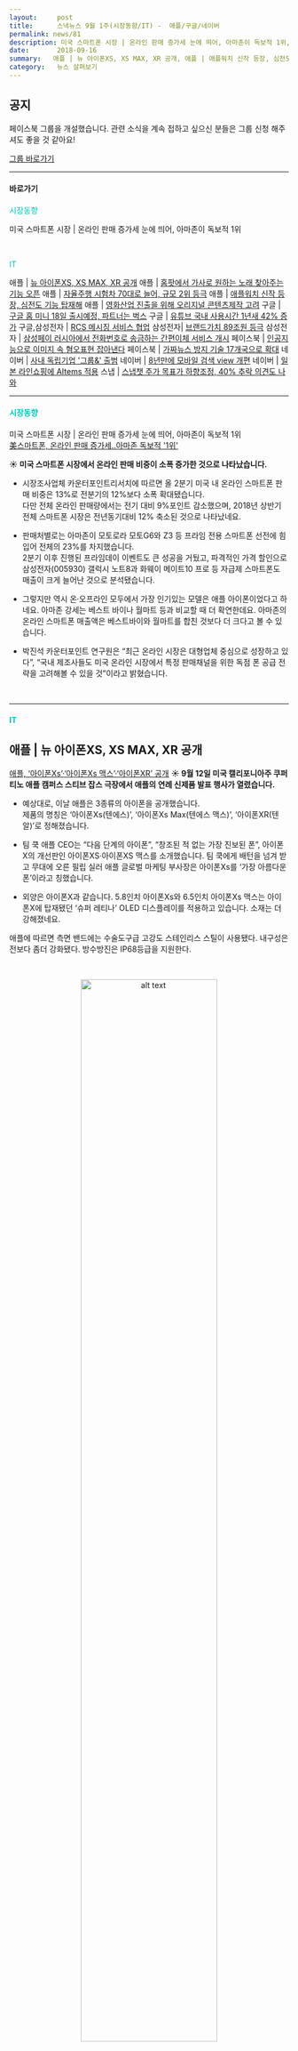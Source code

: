 ```yaml
---
layout:     post
title:      스낵뉴스 9월 1주(시장동향/IT) -  애플/구글/네이버
permalink: news/81
description: 미국 스마트폰 시장 | 온라인 판매 증가세 눈에 띄어, 아마존이 독보적 1위,애플 | 뉴 아이폰XS, XS MAX, XR 공개,애플 | 홈팟에서 가사로 원하는 노래 찾아주는 기능 오픈,애플 | 자율주행 시험차 70대로 늘어, 규모 2위 등극,애플 | 애플워치 신작 등장, 심전도 기능 탑재해,애플 | 영화산업 진출을 위해 오리지널 콘텐츠제작 고려,구글 | 구글 홈 미니 18일 출시예정, 파트너는 벅스  ,구글 | 유튜브 국내 사용시간 1년새 42% 증가,구글,삼성전자 | RCS 메시징 서비스 협업,삼성전자| 브랜드가치 89조원 등극,삼성전자 | 삼성페이 러시아에서 전화번호로 송금하는 간편이체 서비스 개시,페이스북 | 인공지능으로 이미지 속 혐오표현 잡아낸다,페이스북 | 가짜뉴스 방지 기술 17개국으로 확대,네이버 | 사내 독립기업 '그룹&' 출범,네이버 | 8년만에 모바일 검색  view 개편,네이버 | 일본 라인쇼핑에 AItems 적용,스냅 | 스냅챗 주가 목표가 하향조정, 40% 추락 의견도 나와
date:       2018-09-16
summary:   애플 | 뉴 아이폰XS, XS MAX, XR 공개, 애플 | 애플워치 신작 등장, 심전도 기능 탑재해, 구글 | 구글 홈 미니 18일 출시예정, 네이버 | 8년만에 모바일 검색  view 개편
category:   뉴스 살펴보기
---
```


## 공지

페이스북 그룹을 개설했습니다. 관련 소식을 계속 접하고 싶으신 분들은 그룹 신청 해주셔도 좋을 것 같아요!

[그룹 바로가기](https://www.facebook.com/groups/2025149054465611/?ref=group_browse_new)

- - -

#### 바로가기

<a href="#market"></a><span style = "color: #00c3bd">시장동향</span>

미국 스마트폰 시장 | 온라인 판매 증가세 눈에 띄어, 아마존이 독보적 1위

<br>

<a href="#it"></a><span style = "color: #00c3bd">IT</span>

애플 | [뉴 아이폰XS, XS MAX, XR 공개](#apple1)
애플 | [홈팟에서 가사로 원하는 노래 찾아주는 기능 오픈](#apple2)
애플 | [자율주행 시험차 70대로 늘어, 규모 2위 등극](#apple3)
애플 | [애플워치 신작 등장, 심전도 기능 탑재해](#apple4)
애플 | [영화산업 진출을 위해 오리지널 콘텐츠제작 고려](#apple5)
구글 | [구글 홈 미니 18일 출시예정, 파트너는 벅스](#google1)
구글 | [유튜브 국내 사용시간 1년새 42% 증가](#google2)
구글,삼성전자 | [RCS 메시징 서비스 협업](#google3)
삼성전자| [브랜드가치 89조원 등극](#samsung1)
삼성전자 | [삼성페이 러시아에서 전화번호로 송금하는 간편이체 서비스 개시](#samsung2)
페이스북 | [인공지능으로 이미지 속 혐오표현 잡아낸다](#facebook1)
페이스북 | [가짜뉴스 방지 기술 17개국으로 확대](#facebook2)
네이버 | [사내 독립기업 '그룹&' 출범](#naver1)
네이버 | [8년만에 모바일 검색  view 개편](#naver2)
네이버 | [일본 라인쇼핑에 AItems 적용](#naver3)
스냅 | [스냅챗 주가 목표가 하향조정, 40% 추락 의견도 나와](#snap)

- - -

#### <a name="market"></a><span style = "color: #00c3bd">시장동향</span>


미국 스마트폰 시장 | 온라인 판매 증가세 눈에 띄어, 아마존이 독보적 1위  
[美스마트폰, 온라인 판매 증가세..아마존 독보적 '1위'](http://www.edaily.co.kr/news/read?newsId=02535446619339136&mediaCodeNo=257&OutLnkChk=Y)

<strong> &#9728; 미국 스마트폰 시장에서 온라인 판매 비중이 소폭 증가한 것으로 나타났습니다.</strong>

- 시장조사업체 카운터포인트리서치에 따르면 올 2분기 미국 내 온라인 스마트폰 판매 비중은 13%로 전분기의 12%보다 소폭 확대됐습니다.   
다만 전체 온라인 판매량에서는 전기 대비 9%포인트 감소했으며, 2018년 상반기 전체 스마트폰 시장은 전년동기대비 12% 축소된 것으로 나타났네요. 

- 판매처별로는 아마존이 모토로라 모토G6와 Z3 등 프라임 전용 스마트폰 선전에 힘입어 전체의 23%를 차지했습니다.   
2분기 이후 진행된 프라임데이 이벤트도 큰 성공을 거뒀고, 파격적인 가격 할인으로 삼성전자(005930) 갤럭시 노트8과 화웨이 메이트10 프로 등 자급제 스마트폰도 매출이 크게 늘어난 것으로 분석됐습니다. 

- 그렇지만 역시 온·오프라인 모두에서 가장 인기있는 모델은 애플 아이폰이었다고 하네요.
아마존 강세는 베스트 바이나 월마트 등과 비교할 때 더 확연한데요. 
아마존의 온라인 스마트폰 매출액은 베스트바이와 월마트를 합친 것보다 더 크다고 볼 수 있습니다.

- 박진석 카운터포인트 연구원은 “최근 온라인 시장은 대형업체 중심으로 성장하고 있다”, “국내 제조사들도 미국 온라인 시장에서 특정 판매채널을 위한 독점 폰 공급 전략을 고려해볼 수 있을 것”이라고 밝혔습니다.

<br>


- - -

#### <a name="it"></a><span style = "color: #00c3bd">IT</span>

## <a name="apple1"></a>애플 | 뉴 아이폰XS, XS MAX, XR 공개
[애플, ‘아이폰Xs’·‘아이폰Xs 맥스’·‘아이폰XR’ 공개](http://www.bloter.net/archives/319432)
<strong> &#9728; 9월 12일 미국 캘리포니아주 쿠퍼티노 애플 캠퍼스 스티브 잡스 극장에서 애플의 연례 신제품 발표 행사가 열렸습니다.</strong>

- 예상대로, 이날 애플은 3종류의 아이폰을 공개했습니다.  
제품의 명칭은 ‘아이폰Xs(텐에스)’, ‘아이폰Xs Max(텐에스 맥스)’, ‘아이폰XR(텐알)’로 정해졌습니다.

- 팀 쿡 애플 CEO는 “다음 단계의 아이폰”, “창조된 적 없는 가장 진보된 폰”, 아이폰X의 개선판인 아이폰XS·아이폰XS 맥스를 소개했습니다.
팀 쿡에게 배턴을 넘겨 받고 무대에 오른 필립 실러 애플 글로벌 마케팅 부사장은 아이폰Xs를 ‘가장 아름다운 폰’이라고 칭했습니다.

- 외양은 아이폰X과 같습니다. 
5.8인치 아이폰Xs와 6.5인치 아이폰Xs 맥스는 아이폰X에 탑재됐던 ‘슈퍼 레티나’ OLED 디스플레이를 적용하고 있습니다. 소재는 더 강해졌네요.

애플에 따르면 측면 밴드에는 수술도구급 고강도 스테인리스 스틸이 사용됐다. 내구성은 전보다 좀더 강화됐다. 방수방진은 IP68등급을 지원한다.

<br>

<p align ="middle">    
 <img src="http://www.bloter.net/wp-content/uploads/2018/09/iphone-800x450.png" alt="alt text" width = "70%">
</p>

<br>



- 아이폰X에서 선보였던 안면인식 생체인증 시스템 ‘페이스아이디’는 개선된 트루뎁스 카메라 시스템, 시큐어 인클레이브, 뉴럴 엔진 등 새로운 알고리즘이 적용돼 더 빨라졌습니다.

- 카메라는 새로운 기능이 추가됐습니다.   
전·후면 사진 촬영 후 편집 시 피사계 심도를 다시 조절할 수 있는 ‘심도 제어’ 기능입니다.   
슬라이더만 간단히 움직여도 심도 조절이 가능합니다. 후면 카메라는 f/1.8, f/2.4 듀얼 렌즈가 적용됐고, 전면은 f/2.2 7MP 트루뎁스 카메라가 탑재됐다고 하네요.

<br>

{% include youtubeplayer.html id="9m_K2Yg7wGQ" %} 

<br>

애플이 설계한 차세대 뉴럴 엔진이 결합된 A12 바이오닉 칩으로 성능은 더욱 강력해졌습니다. 
뉴럴 엔진은 실시간으로 머신러닝을 수행합니다. 초당 수행하는 연산 수는 5조번 정도라고 하네요. 
A11 바이오닉 대비 최대 15% 더 빨라졌고, 소비전력은 최대 50% 적게 씁니다.

아이폰Xs는 999달러부터. 아이폰Xs 맥스는 1099달러부터 시작합니다. 
64GB, 256GB, 512GB 저장공간이 제공되며 색상은 골드, 실버, 스페이스 그레이 3가지입니다.   
아이폰Xs 맥스 512GB 옵션을 택하면 1449달러로 가격이 뜁니다. 약 162만원, 한국으로 넘어오면 그 이상의 가격이 형성될 전망이다.

올해의 ‘원 모어 띵’은 아이폰XR이었습니다. 
슈퍼 레티나 OLED 디스플레이 대신 6.1형 LCD 디스플레이가 적용됐습니다. 
애플은 이 디스플레이를 ‘리퀴드 레티나 디스플레이’라 명명했습니다.

화면은 다르지만 생김새는 같은데요. 베젤이 없고 노치가 있네요. 
베젤과 늘 함께였던 애플의 지문인식 버튼, 터치아이디도 자연스럽게 작별을 고했습니다. 
아이폰XR은 노치에 적용된 트루뎁스 카메라 시스템을 통해 ‘얼굴로 잠금해제’가 가능합니다. 

<br>

<p align ="middle">    
 <img src="http://www.bloter.net/wp-content/uploads/2018/09/iphone2.png" alt="alt text" width = "70%">
</p>

<br>



아이폰XR은 화이트, 블루, 코랄, 레드 총 6개 색상으로 출시됩니다. 레드 색상 수익금 일부는 HIV/AIDS 치료 기금 마련에 쓰인다고 하네요.

<br>

<p align ="middle">    
 <img src="http://www.bloter.net/wp-content/uploads/2018/09/2.jpg" alt="alt text" width = "70%">
</p>

<br>



아이폰XR은 나노심 및 디지털 e심으로 듀얼심 기능을 지원한데요. 
가격은 64GB 저장공간 모델이 749달러고, 128GB, 256GB 등 선택지도 제공됩니다.

애플은 오는 14일부터 전 세계 16개국에서 아이폰Xs 및 아이폰Xs 맥스의 사전 예약을 받고, 9월21일 출고를 시작합니다. 
아이폰XR은 10월 19일부터 사전 예약이 시작돼 10월 26일 정식 출고될 예정입니다. 
다만, 이번에도 한국은 아이폰 1차 출시국 명단에 포함되지 않았다고 하네요 :(

<br>


## <a name="apple2"></a>애플 | 애플워치 신작 등장, 심전도 기능 탑재해
[애플워치4' 심전도 기능 탑재…헬스케어 업체로 진화하는 애플](http://www.bloter.net/archives/319452)
<strong> &#9728; 애플워치4’가 공개됐습니다.</strong>

- 3년 만의 첫 디자인 개편과 함께 헬스케어 기능이 강화된 것이 특징인데요.   
‘베젤리스’ 디자인을 적용해 화면 크기를 키웠으며, 더욱 정확한 심박 측정이 가능한 ‘심전도(ECG)’ 기능이 탑재됐습니다. 

<br>

<p align ="middle">    
 <img src="http://www.bloter.net/wp-content/uploads/2018/09/applewatch4_crop-800x450.jpg" alt="alt text" width = "70%">
</p>

<br>



- 애플워치4는 심전도 기능이 탑재된 첫 소비자용 제품으로, 애플은 이번 애플워치를 통해 헬스케어 사업 부문을 더욱 강화할 것으로 전망됩니다.  
애플워치4는 사전에 유출된 이미지대로 베젤리스 디자인을 갖췄습니다.   
이를 통해 이전과 제품 크기를 비슷하게 유지하면서도 화면 크기를 30% 이상 늘렸는데요.   
38mm, 42mm의 케이스 크기로 나왔던 이전 모델과 달리 40mm, 44mm 두 크기로 나뉘어 제공됩니다.

- 내장 OS인 ‘워치OS 5’는 더 커진 디스플레이를 활용한 UI를 제공합니다.   
새로운 워치페이스에는 8개의 기능을 커스터마이징해 표시할 수 있습니다.   
앱 아이콘과 글씨 크기를 키워 가독성을 높일 수 있게 됐으며 더 많은 정보를 정확하게 전달합니다. 
사진, 지도, 캘린더 앱은 더 많은 정보를 표시하도록 디자인됐습니다.  

- 애플워치4에는 새로운 듀얼코어 64비트 ‘S4’ 프로세서가 탑재됐습니다. 
전력 소모량을 줄여 배터리는 이전과 마찬가지로 최대 18시간 유지됩니다. 평균적인 사용 수준에서는 2일간 지속된다고 하네요. 
또한 스피커 출력은 50% 커졌습니다. 

<br>

<p align ="middle">    
 <img src="http://www.bloter.net/wp-content/uploads/2018/09/applewatch4-lager-display-800x450.png" alt="alt text" width = "70%">
</p>

<br>



- 이번 애플워치4에서 가장 주목받는 기능은 심전도(ECG) 측정인데요. 
기존 애플워치도 광학식 심박 센서를 갖춰 심장 박동수를 측정할 수 있었는데요. 
기기 뒷면에 내장된 녹색 LED 빛을 피부에 쏘아 맥박과 혈액량의 변화를 감지해 심박수를 측정하는 방식이고, 이런 방식은 편리하기 때문에 대부분의 웨어러블 기기들이 채택하고 있습니다. 하지만 정확도가 떨어진다는 단점이 있어서, 정밀한 의료기기로는 쓸 수 없었습니다. 

- 반면, 심전도는 더욱 전문적인 심장 모니터링 기능입니다. 심장질환 진단에 활용되는 방식이죠.
하지만 현재 심전도 기능이 국내에도 적용될지는 불투명합니다. 
애플워치4의 심전도 기능은 미국식품의약국(FDA)의 승인을 받았으며 ECG 앱과 불규칙 리듬 알림 기능은 올 연말에 미국 시장에 한해 출시될 예정입니다. 
각 나라 관련 기관에 승인을 받아야 적용될 수 있는 기능인 탓입니다.

- 애플워치4는 9월14일부터 사전 주문이 시작되며 21일 출시됩니다. 
GPS 모델은 399달러, 셀룰러 모델은 499달러부터 시작한다고 하네요. 
전작인 애플워치3는 279달러에 판매된다고 하네요. 

출시에 관해선 한국은 1차 출시국에 포함되지 않았으며, 출시 시기와 가격은 미정이라고 합니다.

<br>

<p align ="middle">    
 <img src="http://www.bloter.net/wp-content/uploads/2018/09/Apple-Watch-Series4_LiquidMetal-face_09122018.jpg" alt="alt text" width = "70%">
</p>

<br>




<br>


## <a name="apple3"></a>애플 | 홈팟에서 가사로 원하는 노래 찾아주는 기능 오픈
[애플 홈팟, 가사로 원하는 노래 찾아준다](http://www.zdnet.co.kr/news/news_view.asp?artice_id=20180913054555&type=det&re=zdk)
<strong> &#9728; 애플 홈팟에 가사로 노래를 찾아 주는 기능이 추가됩니다.</strong>

-  음성 명령으로 다중 타이머를 설정하는 기능과 아이폰과 연동한 전화 걸기 기능, 아이폰 찾기 기능도 추가됩니다.
또한 시리에 가사의 일부분을 통해 원하는 노래를 찾는 기능이 추가되는데요. 
가사의 일부분을 불러주면 시리가 자동으로 이를 검색해 줍니다. 

<br>

<p align ="middle">    
 <img src="http://image.zdnet.co.kr/2018/09/13/bskwon_A8Tc8WaYRCatJ.jpg" alt="alt text" width = "70%">
</p>

<br>



- 또한 시리를 부른 다음 전화통화를 원하는 사람의 이름을 불러주거나 전화번호를 말하면 통화가 가능하며 아이폰으로 전화가 온 경우 홈팟에서 받을 수 있습니다.
애플워치에 탑재되어 있던 아이폰 찾기 기능도 추가됩니다. 
시리에 아이폰을 찾아달라고 요청하면 이 요청이 아이폰으로 전송되어 신호음을 울려준다고 하네요!

- 이번 신기능은 무료 업데이트를 통해 추가됩니다. 전화 기능을 이용하려면 아이폰5S 이상 스마트폰과 연동이 필요하다고 합니다. 
전화 기능 이외의 다른 기능은 아이패드 에어나 아이패드 미니2 이후, 혹은 아이패드 프로나 아이팟터치 6세대와 연동을 통해 쓸 수 있습니다.

<br>


## <a name="apple4"></a>애플 | 자율주행 시험차 70대로 늘어, 규모 2위 등극
[애플 자율주행 시험차, 70대로 늘었다](http://www.bloter.net/archives/319427)
<strong> &#9728; 애플이 현재 캘리포니아주에서 자율주행 시험운행 차량 70대를 운용하고 있다고 합니다.</strong>

- 현재 가장 많은 자율주행 시험운행 차량을 보유한 업체는 완성차업체인 GM(175대, 운전자 467명)이고, 2위는 웨이모(88대, 운전자 415명), 
그 다음 순위는 애플(70대, 운전자 139명)이 차지하고 있습니다. 
4위는 테슬라(39대, 운전자 92명)입니다.

- 애플은 2017년 4월 처음으로 캘리포니아주에서 자율주행 시험운행을 허가받은 사실이 알려졌습니다. 
당시 등록된 차량은 2015년형 렉서스 Rx450h SUV 3대였습니다. 

애플은 올해 1월 27대, 5월에는 55대 차량의 자율주행 시험운행을 허가받았습니다.

- 그러나 애플의 ‘무인 자율주행’은 아직 갈 길이 멉니다. 
캘리포니아주 차량국(DMV)은 사전에 별도 운행 허가를 받은 경우에 한해 무인 자율주행차의 도로 주행을 허용하고 있습니다. 
<나인투파이브맥>에 따르면 애플은 자율주행차를 테스트할 수는 있으나 ‘무인주행’은 허가받지 않은 상태로, 운전자가 차에 탑승해 비상상황 발생시 이에 대응해야 하는 문제도 있습니다.

<br>

## <a name="google1"></a>구글 | 구글 홈 미니 18일 출시예정, 파트너는 벅스  
[구글홈·미니 18일 출시…화자식별·다중언어 지원](http://view.asiae.co.kr/news/view.htm?idxno=2018091109551645178)  
[한국 상륙하는 '구글홈', 파트너는 '벅스'](http://view.asiae.co.kr/news/view.htm?idxno=2018091011083626492)

<strong> &#9728; 구글이 인공지능 스피커 '구글홈'과 '구글홈 미니'를 국내에 출시합니다.</strong>  
누가 말하는지 이해하고 맞춤형 답변을 제공하는 '화자인식' 기능과 2가지 언어를 이해하고 답변하는 다중언어 기능을 지원합니다.   
벅스ㆍ유튜브로 음악을 듣거나 가전ㆍ스마트홈 기기를 음성으로 제어할 수 있는 게 주요 기능입니다. 

<br>

<p align ="middle">    
 <img src="http://cphoto.asiae.co.kr/listimglink/1/2018091109524181199_1536627160.jpg" alt="alt text" width = "70%">
</p>

<br>



- 구글코리아는 구글홈과 구글홈 미니 구입을 위한 사전예약을 11일 시작하고 18일부터 구글스토어와 여러 온라인 쇼핑몰을 통해 정식 판매에 들어간다고 11일 밝혔습니다. 

- 구글홈은 '오케이 구글'이나 '헤이 구글'이라고 호출하면 작동합니다. 
이어 음성으로 검색ㆍ일정관리ㆍ음악감상ㆍ스마트홈 등을 이용할 수 있습니다. 
최대 6명의 목소리를 인식해 개인화된 답변을 제공하는 '보이스 매치' 기능도 있는데요. 
다중언어 기능도 적용돼 한국어ㆍ영어ㆍ프랑스어ㆍ일본어ㆍ스페인어ㆍ이탈리아어 2가지 언어를 선택하면 원하는 언어로 답변해준다고 하네요 :)

- 음악감상은 벅스뮤직과 유튜브를 통해 즐길 수 있는데요. 구글홈과 구글홈 미니를 구입하면 유튜브 프리미엄을 6개월 간 무료로 이용할 수 있습니다. 
가격은 구글홈 14만5000원, 구글홈 미니 5만9900원인데요. 
구글스토어와 하이마트ㆍ옥션ㆍSSG닷컴에서 11일부터 사전예약을 받고 18일부터 일렉트로마트ㆍ이마트ㆍ지마켓에서 판매합니다. 

<br>


## <a name="google2"></a>구글 | 유튜브 국내 사용시간 1년새 42% 증가
[유튜브 국내 사용시간 1년새 42%↑…"카톡·네이버 합쳐야 비슷"](http://www.yonhapnews.co.kr/bulletin/2018/09/11/0200000000AKR20180911140700017.HTML?input=1195m)

<strong> &#9728; 국내 이용자들이 유튜브를 보는 시간이 빠르게 느는 것으로 나타났습니다. 카카오톡과 네이버가 합쳐야 비슷한 수준이라고 하네요.</strong>

- 앱 분석업체 와이즈앱은 지난달 국내 안드로이드 스마트폰 이용자의 앱별 사용시간을 조사한 결과 유튜브 이용시간이 총 333억분으로 집계됐다고 밝혔습니다.
이는 지난해 8월 234억분보다 42%가량 늘어난 것인데요.

<br>

<p align ="middle">    
 <img src="http://img.yonhapnews.co.kr/etc/inner/KR/2018/09/11/AKR20180911140700017_01_i.jpg" alt="alt text" width = "70%">
</p>

<br>



- 유튜브 앱의 월간순사용자수(MAU)는 3천93만명으로, 1인당 월 1천77분을 사용한 것으로 나타났습니다.  
2위는 카카오톡으로 199억분을 기록했고, 네이버(136억분), 페이스북(40억분), 다음(32억분) 등 순이었습니다.

- 유튜브는 모든 연령대에서 가장 많이 쓰는 앱으로 집계됐는데, 특히 10대는 112억분을 사용하며 2위 카카오톡(25억분)과 격차가 4배를 넘었습니다. 
50대 이상도 유튜브(64억분)를 카카오톡(54억분)보다 오래 썼다고 하네요.

<br>



## <a name="google3"></a>구글,삼성전자 | RCS 메시징 서비스 협업
[‘카톡’ 대신할까…삼성·구글, RCS 메시지 협업](http://www.bloter.net/archives/319496)

<strong> &#9728; 삼성과 구글이 글로벌 리치 커뮤니케이션 서비스(RCS) 메시지 활성화를 위해 서로 손을 잡았다고 발표했습니다.</strong>

- RCS는 글로벌 이동통신사들이 주축이 돼 개발한 통합 커뮤니케이션 서비스입니다. 
텍스트 중심의 기본 단문 메시지 전송 기능에서 나아가 메신저처럼 메시지를 보낼 수 있는 기능을 지원합니다. 
사실, 국내에서는 이동통신 3사가 지난 2012년 RCS 기반으로 ‘조인’이라는 메신저 서비스를 선보였지만, 사용자 관심을 끌지는 못했습니다. 
결국 조인 서비스는 사라졌습니다.

삼성전자와 구글은 서로의 영향력을 이용해 RCS 기반 메시지 서비스 부활에 나서고 있습니다. 
와이파이를 통한 채팅, 그룹 채팅, 메시지 수신 확인, 메시지 입력 확인, 미디어 파일 및 고해상도 사진 전송 등을 별도의 메신저 프로그램을 내려받지 않고도 할 수 있게 지원할 예정입니다.

<br>

<p align ="middle">    
 <img src="http://www.bloter.net/wp-content/uploads/2018/09/180913_pr-RCS-messaging.jpg" alt="alt text" width = "70%">
</p>

<p align ="middle">    
 <img src="http://www.bloter.net/wp-content/uploads/2018/09/180913_pr-RCS-messaging-demo.jpg" alt="alt text" width = "70%">
</p>

<br>





안드로이드 스마트폰에 탑재된 기본 ‘문자’ 앱에서 마치 메신저를 쓰듯이 자연스럽게 이용할 수 있습니다. 
안드로이드 메시지와 삼성 메시지를 넘나들며 대화를 주고 받을 수 있게 될 것으로 보입니다.

삼성전자는 ‘갤럭시S8’ 이후 출시 모델부터 RCS를 도입할 예정이라고 하네요.

<br>


## <a name="samsung1"></a>삼성전자| 브랜드가치 89조원 등극
[英 '브랜드파이낸스', 삼성전자 브랜드 가치 89조원](http://view.asiae.co.kr/news/view.htm?idxno=2018091009115927003)
<strong> &#9728; 삼성전자의 브랜드 가치가 90조원을 육박하게 되었습니다.</strong>
2위 현대차와의 격차는 지난해 5배에서 올해 8배로 늘어났네요.

- 영국 브랜드 평가 업체 '브랜드파이낸스'가 발표한 '2018년 한국 브랜드 가치 50대 기업'에 따르면 삼성전자가 브랜드 가치 88조 8000억원으로 국내 기업 중 1위를 차지했습니다. 지난해 삼성전자의 브랜드 가치는 56조5000억원으로 전년 대비 57% 상승했습니다.   
브랜드 등급도 지난해 'AAA'에서 올해 'AAA+'를 기록하며 국내 기업중 유일하게 최고 등급을 받았습니다.

- 뒤를 이어 현대차는 브랜드 가치 11조3000억원을 기록해 2위를 차지했습니다. 
현대차  지난해 브랜드 가치는 9조7000억원으로 17% 늘어나는데 그쳤습니다. 

- 3위는 LG전자로 브랜드 가치 8조원을 기록했습니다. LG전자는 지난해 5조5000억원의 브랜드 가치를 기록하며 5위를 차지한 바 있습니다. 
이 외 SK텔레콤이 7조7000억원, KT 6조원, SK하이닉스 5조9000억원, 한국전력 5조8000억원, 기아차 5조3000억원, KB금융그룹 5조3000억원, 삼성물산 4조5000억원 등이 '톱10'에 이름을 올렸습니다.

- 브랜드파이낸스는 삼성전자 가 지난 2016년 '갤럭시노트7' 발화 사고, 국정농단 사건의 삼성전자  연루, 이재용 부회장의 구속 수감으로 인한 1년간의 총수 부재 사태 등 최악의 상황서도 놀라운 브랜드 성장을 이뤘다고 평가했습니다.

- 데이비드 헤이 브랜드파이낸스 최고경영자(CEO)는 "삼성은 높은 브랜드 파워와 높은 품질을 갖고 있는 회사라는 이미지를 기반으로 한 어려움을 이겨내고 성장했다"면서 "한국서는 부동의 1위, 글로벌 '톱5'서도 유일하게 미국 외 국가 브랜드"라고 말했습니다. 

<br>


## <a name="samsung2"></a>삼성전자 | 삼성페이 러시아에서 전화번호로 송금하는 간편이체 서비스 개시
['전화번호로 송금'…삼성페이, 러시아서 간편이체 서비스](http://www.yonhapnews.co.kr/bulletin/2018/09/07/0200000000AKR20180907140900017.HTML?input=1195m)

<strong> &#9728; </strong>

-
-
-

<br>


## <a name="facebook1"></a>페이스북 | 인공지능으로 이미지 속 혐오표현 잡아낸다
[페이스북, AI로 '짤방' 속 혐오표현 잡아낸다](http://view.asiae.co.kr/news/view.htm?idxno=2018091208464062310)
<strong> &#9728; 페이스북이 이미지 속 문자를 인식하는 인공지능(AI)을 개발했습니다.</strong>

- 이 AI는 혐오표현을 걸러내고, 사진 검색의 품질을 높이는 등 다양한 분야에 활용될 용도로 제작되었는데요.

- 페이스북은 '로제타'라는 머신러닝 시스템을 개발했다고 공식 블로그에 밝혔습니다. 
글자를 인식하기만 하던 기존 문자 판독장치와는 달리 로제타는 이미지 속 글의 문맥을 이해합니다. 

- 로제타는 페이스북과 인스타의 다양한 제품과 팀에 채택됐습니다. 
페이스북은 로제타를 통해 혐오표현 정책을 위반했는지 식별하고, 사진 검색의 품질을 높이고, 사용자 맞춤 뉴스피드를 구성하는 데 쓰고 있다고 전했습니다. 
페이스북은 최근 미국에서 가짜뉴스와 혐오표현을 제대로 걸러내지 않고 있다는 비판을 받고 있는데요. 

로제타는 앞으로 더 여러 분야에 쓰일 것으로 보인다. 페이스북은 간판, 표지판, 음식점 메뉴판 등 문자가 포함된 이미지에 로제타가 활용될 수 있을 거라고 전했다. 

페이스북은 로제타가 현재 영어, 독일어, 스페인어, 힌디어, 아랍어 등을 인식할 수 있다고 했지만, 로제타가 지원하는 언어 목록을 전부 공개하진 않아 한국어도 포함되는지는 알려지지 않았다.


<br>


## <a name="facebook2"></a>페이스북 | 가짜뉴스 방지 기술 17개국으로 확대
[페이스북, 가짜뉴스 잡는 기술 17개국으로 확대](http://www.zdnet.co.kr/news/news_view.asp?artice_id=20180914095821)
<strong> &#9728; 페이스북이 사진이나 영상에 포함된 뉴스의 진위 여부를 판별하는 인공지능(AI) 시스템을 확대 적용합니다.</strong>

- 페이스북은 13일 자사 뉴스룸에서 기존 4개 국가에 적용하던 사진 및 영상 허위 판별용 머신러닝 기술을 17개국 27개 팩트체크 연계기관에 적용한다고 밝혔습니다.
페이스북에 따르면 해당 기술은 이미지를 뒤집거나 여러 이미지가 혼합됐는지 살피는 방식이 사용된 머신러닝 기술입니다.

- 페이스북은 또 사진에서 문자를 인식하는 OCR(광학문자인식) 기술도 접목해 기술을 고도화했는데요. 
이미지에 틀린 내용의 뉴스 일부가 적혀 있더라도 이를 적발할 수 있게 되었다고 하네요.

- ​현재 ​팩트체크 기관은 미국, 프랑스 각 5곳, 브라질, 필리핀, 인도네시아 각 3곳 등으로 분포되어있고, 국내엔 아직까지 페이스북과 연계한 팩트체크 제3자 기관은 없는 것으로 알려져있습니다.


<br>



## <a name="naver1"></a>네이버 | 사내 독립기업 '그룹&' 출범
[네이버, 사내 독립 기업 ‘그룹&’ 출범](http://www.dailian.co.kr/news/view/738338/?sc=naver)
<strong> &#9728; 네이버가 ‘밴드(BAND)’와 ‘카페(Café)’ 등을 담당하는 그룹 커뮤니티 서비스 전문 조직인 ‘그룹UGC’ 셀을 사내 독립 기업(CIC)로 출범했습니다. </strong>

- 네이버는 미국 시장을 중심으로 성장하고 있는 그룹 커뮤니티 서비스의 가능성을 보다 확대할 계획을 밝혔습니다.

- 밴드는 지난해부터 글로벌 진출에 집중한 결과, 현재 ‘방과 후 활동’(After-School Activity)이 활발한 미국 영타겟들로부터 주목받으며 최근 미국 내 MAU가 100만 명을 넘어선 상황인데요. 

- Varsity Spirit, Legacy Global Sports 등 미국 현지의 대형 단체와도 공식 커뮤니케이션 파트너십을 맺으며 왕성한 활동을 지속하고 있습니다. 
또한 게임 서비스 내에서 최적화된 커뮤니티 경험을 제공해 온 플러그(PLUG) 역시 글로벌을 무대로 한 새로운 시도를 준비중이라고 하네요.  

- 네이버측은 “앞으로도 기민한 조직운영과 혁신적 시도로 글로벌 시장에서 경쟁력을 높여나갈 예정”이라고 밝혔습니다.

<br>



## <a name="naver2"></a>네이버 | 8년만에 모바일 검색  view 개편
[네이버, 8년 만에 모바일 검색 틀 바꾼다...13일 VIEW 검색 신설](http://www.etnews.com/20180910000314)
<strong> &#9728; 네이버가 모바일 검색 틀을 바꿉니다.</strong>

- 이제 네이버 모바일 검색 탭에 'VIEW(뷰)' 영역이 신설되는데요. 통합검색 신뢰성을 높이는 동시에 사용자 경험이나 의견 정보는 따로 떼어 제공한다고 합니다. 
강화된 웹검색으로 구글을 견제하는 동시에 네이버 강점인 블로그, 카페 정보는 효율적으로 볼 수 있게 했다고 하네요.

<br>

<p align ="middle">    
 <img src="http://img.etnews.com/photonews/1809/1108584_20180910151249_671_0001.jpg" alt="alt text" width = "70%">
</p>

<br>



- 대신 기존 블로그와 카페 검색은 사라지게 됩니다.
검색 결과를 통합검색과 뷰로 크게 나눈 셈이네요. 모바일 서비스를 시작한 지 8년 만의 변화라 색다르긴 하네요. 

- 뷰 영역은 통합검색과 달리 공식정보가 아닌 개인 경험이나 의견을 보여주게 됩니다. 
블로그나 카페, 커뮤니티 게시물 위주인데요. 
장소나 음식 리뷰, 물건 정보를 찾는 이용자는 대부분 게시물 하나로 검색을 끝내지 않는다는 데 착안했다고 하네요. 

- 네이버는 현 검색방식이 익숙한 사용자도 배려했습니다. 
사용자 검색 취향을 파악해 통합검색에서도 블로그나 카페 게시물이 상단에 노출될 수 있도록 했고 사용성을 가급적 해치지 않는 방향으로 짰다고 합니다. 

이를 위해 10년 가까이 블로그와 카페 검색을 담당했던 개발자들이 참여했다고 회사 측은 설명했습니다.

김상범 네이버 통합검색 리더는 “네이버는 방대한 문서를 대상으로 검색해야 하는 웹검색 분야에 2년 전부터 투자를 늘려왔다”,
“부족한 웹검색은 강화하고 강점인 블로그와 카페 등 게시물 검색은 효율화해 국내시장 확대는 물론 해외시장 진출도 노릴 것”이라고 밝혔습니다. 


<br>


## <a name="naver3"></a>네이버 | 일본 라인쇼핑에 AItems 적용
[네이버, AI 추천 '에이아이템즈' 日라인쇼핑에 적용](http://www.zdnet.co.kr/news/news_view.asp?artice_id=20180912090426&type=det&re=zdk)
<strong> &#9728; </strong>

- 네이버가 인공지능 상품추천 시스템 ‘AiTEMS(에이아이템즈)’를 일본 라인쇼핑에 적용하며, AiRS(에어스)에 이어 글로벌 시장에서 쇼핑 상품 추천 실험을 시작한다고 밝혔습니다. 

- 라인쇼핑은 글로벌 메신저 라인을 통해 제공되는 쇼핑 플랫폼으로, 일본을 비롯한 대만, 인도네시아 등지에서 운영되고 있는데요.

<br>

<p align ="middle">    
 <img src="http://image.zdnet.co.kr/2018/09/12/hjan_T2TRqSC2CcTOYJV.jpg" alt="alt text" width = "70%">
</p>

<br>

​

- 에이아이템즈가 적용된 라인쇼핑은 일본에서 라인앱 내 라인쇼핑 메뉴를 실행하고 원하는 상품을 클릭한 후, ‘연관상품 추천(가칭)’ 영역을 통해 만나볼 수 있게 됩니다.  
예를 들어, 사용자가 라인쇼핑에 진입한 후 운동화를 클릭했다면, 브릿지 페이지를 통해 해당 운동화와 유사한 스타일, 가격대, 색상의 운동화를 추천하는 것뿐만 아니라 가격비교가 가능하도록 외부 쇼핑 사이트 목록도 함께 제공한다고 하네요.

- 네이버는 하반기 중 대만 라인쇼핑에도 AiTEMS를 적용하며 개인화 상품 추천에 대한 실험을 이어갈 예정이라고 합니다.

<br>


## <a name="snap"></a>스냅 | 스냅챗 주가 목표가 하향조정, 40% 추락 의견도 나와
[월가, 스냅 목표가 잇단 하향 조정…"40% 추락할 것"](http://www.yonhapnews.co.kr/bulletin/2018/09/13/0200000000AKR20180913118600009.HTML?input=1195m)

<strong> &#9728; 리처드 그린필드 BTIG 애널리스트가 12일(현지시간) 스냅의 목표주가를 무려 40% 하향 조정하면서 '매도'를 권유했습니다.</strong>

- 그린필드는 보고서에서 "스냅챗의 이용자 수 하락 변명이 지겹다"면서 "스냅의 제품 진화에 실망했고, 이것이 변할 것이라고 믿을 이유가 없다"고 말했습니다.

- 월가의 이런 반응은 스냅의 2인자격인 임란 칸 최고전략책임자가 최근 회사를 떠난다고 밝힌 뒤 나온 것인데요.

- 이를 두고 CNN 방송은 "월가는 페이스북의 인스타그램과 치열한 경쟁을 하는 스냅챗의 미래를 점점 불안하게 보고 있다"면서 "인스타그램은 스냅챗의 여러 기능을 복사했지만, 이를 통해 더 많은 이용자를 확보했다"고 말하기도 했네요.

<br>


- - -

#### 더 좋은 뉴스 읽기 경험을 선사해 드리고자 간단 설문을 진행하고 있습니다. 
6가지의 짧은 질문으로 구성되어 있으니 짧게라도 참여해주시면 감사하겠습니다!

<a href="http://bit.ly/2KJo4HB" onclick="ga(send, event, 기사, 설문조사, 서베이);"><span>설문하러 가기</span></a>

